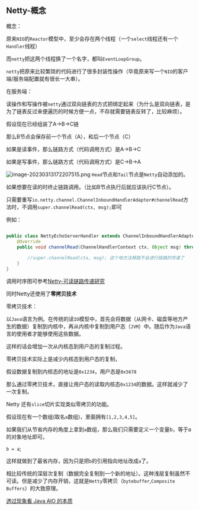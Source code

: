 ## Netty-概念

概念：

原来`NIO`的`Reactor`模型中，至少会存在两个线程（一个`select`线程还有一个`Handler`线程）

而`netty`把这两个线程换了一个名字，都叫`EventLoopGroup`。

`netty`把原来比较繁琐的代码进行了很多封装性操作（毕竟原来写一个`NIO`的客户端/服务端配置就有很长一大串）。

在服务端：

读操作和写操作被`netty`通过双向链表的方式把绑定起来（为什么是双向链表，是为了链表反过来便遍历的时候方便一点，不存就需要链表反转了，比较麻烦）。

假设现在已经组装了A->B->C链

那么B节点会保存前一个节点（A），和后一个节点（C）

如果是读事件，那么链路方式（代码调用方式）是A->B->C

如果是写事件，那么链路方式（代码调用方式）是C->B->A

![image-20230313172207515.png](https://s2.loli.net/2023/03/14/GzLBoun8l27fJSe.png)
`Head`节点和`Tail`节点是`Netty`自动添加的。

如果想要在读的时终止链路调用。（比如B节点执行后就应该执行C节点）。

只需要重写`io.netty.channel.ChannelInboundHandlerAdapter#channelRead`方法时，不调用`super.channelRead(ctx, msg);`即可

例如：

```java

public class NettyEchoServerHandler extends ChannelInboundHandlerAdapter {
    @Override
    public void channelRead(ChannelHandlerContext ctx, Object msg) throws Exception {
       
        //super.channelRead(ctx, msg); 这个地方注释就不会进行链路的传递了
    }
}
```

调用时序图可参考[Netty-可读链路传递研究](./Netty-可读链路传递研究.md)





同时Netty还使用了**零拷贝技术**

零拷贝技术：

以`Java`语言为例。在传统的读`IO`模型中，首先会将数据（从网卡、磁盘等地方产生的数据）复制到内核中，再从内核中复制到用户态（`JVM`）中。随后作为`Java`语言的使用者才能够使用这些数据。

这样的话会增加一次从内核态到用户态的复制过程。

零拷贝技术实际上是减少内核态到用户态的复制，

假设数据复制到内核态的地址是`0x1234`，用户态是`0x5678`

那么通过零拷贝技术，直接让用户态的读取内核态`0x1234`的数据。这样就减少了一次复制。



Netty 还有`slice`切片实现类似零拷贝的功能。

假设现在有一个数组(取名`a`数组)，里面拥有`[1,2,3,4,5]`。

如果我们从节省内存的角度上拿到`a`数组，那么我们只需要定义一个变量b，等于a的对象地址即可。

`b = a`;

这样就做到了最省内存，因为只是把`b`的引用指向地址改成`a`了。

相比较传统的深层次复制（数据完全复制到一个新的地址）。这种浅层复制虽然不可读。但是减少了内存开销，这就是`Netty`零拷贝（`bytebuffer`,`Composite Buffers`）的大致原理。



[透过现象看 Java AIO 的本质](https://xie.infoq.cn/article/3740980e285510995cd206143)
